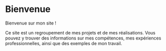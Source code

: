 # Bienvenue

Bienvenue sur mon site ! 

Ce site est un regroupement de mes projets et de mes réalisations. Vous pouvez y trouver des informations sur mes compétences, mes expériences professionnelles, ainsi que des exemples de mon travail.

